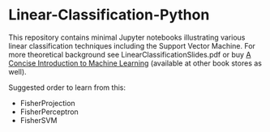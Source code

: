 # Linear-Classification-Python

This repository contains minimal Jupyter notebooks illustrating various linear classification techniques including the Support Vector Machine. For more theoretical background see LinearClassificationSlides.pdf or buy [A Concise Introduction to Machine Learning](https://www.amazon.com/gp/product/0815384106/ref=dbs_a_def_rwt_bibl_vppi_i0) (available at other book stores as well).

Suggested order to learn from this:
- FisherProjection
- FisherPerceptron
- FisherSVM
